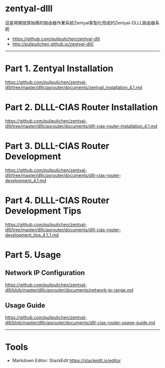 zentyal-dlll
===============

這是用開放原始碼的路由器作業系統Zentyal客製化而成的Zentyal-DLLL路由器系統

* https://github.com/pulipulichen/zentyal-dlll
* http://pulipulichen.github.io/zentyal-dlll/

----

# Part 1. Zentyal Installation
https://github.com/pulipulichen/zentyal-dlll/tree/master/dlllciasrouter/documents/zentyal_installation_4.1.md

# Part 2. DLLL-CIAS Router Installation
https://github.com/pulipulichen/zentyal-dlll/tree/master/dlllciasrouter/documents/dlll-cias-router-installation_4.1.md

# Part 3. DLLL-CIAS Router Development
https://github.com/pulipulichen/zentyal-dlll/tree/master/dlllciasrouter/documents/dlll-cias-router-development_4.1.md

# Part 4. DLLL-CIAS Router Development Tips
https://github.com/pulipulichen/zentyal-dlll/tree/master/dlllciasrouter/documents/dlll-cias-router-development_tips_4.1_1.md

# Part 5. Usage

## Network IP Configuration
https://github.com/pulipulichen/zentyal-dlll/blob/master/dlllciasrouter/documents/network-ip-range.md

## Usage Guide
https://github.com/pulipulichen/zentyal-dlll/blob/master/dlllciasrouter/documents/dlll-cias-router-usage-guide.md

----

Tools
====
* Markdown Editor: StackEdit https://stackedit.io/editor